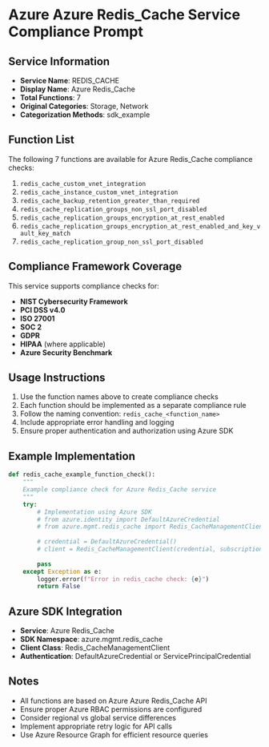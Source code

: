 # Azure Azure Redis_Cache Service Compliance Prompt

## Service Information
- **Service Name**: REDIS_CACHE
- **Display Name**: Azure Redis_Cache
- **Total Functions**: 7
- **Original Categories**: Storage, Network
- **Categorization Methods**: sdk_example

## Function List
The following 7 functions are available for Azure Redis_Cache compliance checks:

1. `redis_cache_custom_vnet_integration`
2. `redis_cache_instance_custom_vnet_integration`
3. `redis_cache_backup_retention_greater_than_required`
4. `redis_cache_replication_groups_non_ssl_port_disabled`
5. `redis_cache_replication_groups_encryption_at_rest_enabled`
6. `redis_cache_replication_groups_encryption_at_rest_enabled_and_key_vault_key_match`
7. `redis_cache_replication_group_non_ssl_port_disabled`


## Compliance Framework Coverage
This service supports compliance checks for:
- **NIST Cybersecurity Framework**
- **PCI DSS v4.0**
- **ISO 27001**
- **SOC 2**
- **GDPR**
- **HIPAA** (where applicable)
- **Azure Security Benchmark**

## Usage Instructions
1. Use the function names above to create compliance checks
2. Each function should be implemented as a separate compliance rule
3. Follow the naming convention: `redis_cache_<function_name>`
4. Include appropriate error handling and logging
5. Ensure proper authentication and authorization using Azure SDK

## Example Implementation
```python
def redis_cache_example_function_check():
    """
    Example compliance check for Azure Redis_Cache service
    """
    try:
        # Implementation using Azure SDK
        # from azure.identity import DefaultAzureCredential
        # from azure.mgmt.redis_cache import Redis_CacheManagementClient
        
        # credential = DefaultAzureCredential()
        # client = Redis_CacheManagementClient(credential, subscription_id)
        
        pass
    except Exception as e:
        logger.error(f"Error in redis_cache check: {e}")
        return False
```

## Azure SDK Integration
- **Service**: Azure Redis_Cache
- **SDK Namespace**: azure.mgmt.redis_cache
- **Client Class**: Redis_CacheManagementClient
- **Authentication**: DefaultAzureCredential or ServicePrincipalCredential

## Notes
- All functions are based on Azure Azure Redis_Cache API
- Ensure proper Azure RBAC permissions are configured
- Consider regional vs global service differences
- Implement appropriate retry logic for API calls
- Use Azure Resource Graph for efficient resource queries
